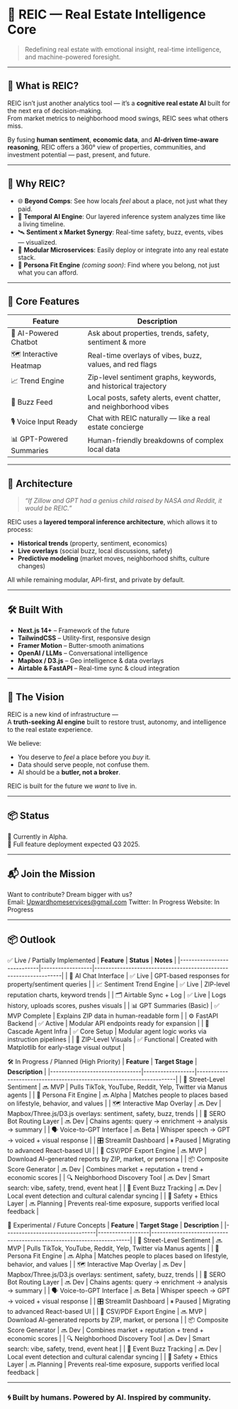 # 🧠 REIC — Real Estate Intelligence Core

> Redefining real estate with emotional insight, real-time intelligence, and machine-powered foresight.

---

## 🧭 What is REIC?

REIC isn’t just another analytics tool — it’s a **cognitive real estate AI** built for the next era of decision-making.  
From market metrics to neighborhood mood swings, REIC sees what others miss.

By fusing **human sentiment**, **economic data**, and **AI-driven time-aware reasoning**, REIC offers a 360° view of properties, communities, and investment potential — past, present, and future.

---

## 🚀 Why REIC?

- 🌐 **Beyond Comps**: See how locals *feel* about a place, not just what they paid.
- 🧬 **Temporal AI Engine**: Our layered inference system analyzes time like a living timeline.
- 🛰️ **Sentiment x Market Synergy**: Real-time safety, buzz, events, vibes — visualized.
- 🧱 **Modular Microservices**: Easily deploy or integrate into any real estate stack.
- 🧭 **Persona Fit Engine** *(coming soon)*: Find where you belong, not just what you can afford.

---

## 🧩 Core Features

| Feature                          | Description                                                       |
|----------------------------------|-------------------------------------------------------------------|
| 🧠 AI-Powered Chatbot            | Ask about properties, trends, safety, sentiment & more            |
| 🗺️ Interactive Heatmap           | Real-time overlays of vibes, buzz, values, and red flags          |
| 📈 Trend Engine                  | Zip-level sentiment graphs, keywords, and historical trajectory   |
| 🧭 Buzz Feed                     | Local posts, safety alerts, event chatter, and neighborhood vibes |
| 🎙️ Voice Input Ready            | Chat with REIC naturally — like a real estate concierge           |
| 📊 GPT-Powered Summaries        | Human-friendly breakdowns of complex local data                   |

---

## 🧠 Architecture

> *“If Zillow and GPT had a genius child raised by NASA and Reddit, it would be REIC.”*

REIC uses a **layered temporal inference architecture**, which allows it to process:
- **Historical trends** (property, sentiment, economics)
- **Live overlays** (social buzz, local discussions, safety)
- **Predictive modeling** (market moves, neighborhood shifts, culture changes)

All while remaining modular, API-first, and private by default.

---

## 🛠️ Built With

- **Next.js 14+** – Framework of the future
- **TailwindCSS** – Utility-first, responsive design
- **Framer Motion** – Butter-smooth animations
- **OpenAI / LLMs** – Conversational intelligence
- **Mapbox / D3.js** – Geo intelligence & data overlays
- **Airtable & FastAPI** – Real-time sync & cloud integration

---

## 🌌 The Vision

REIC is a new kind of infrastructure —  
A **truth-seeking AI engine** built to restore trust, autonomy, and intelligence to the real estate experience.

We believe:
- You deserve to *feel* a place before you *buy* it.
- Data should serve people, not confuse them.
- AI should be a **butler, not a broker**.

REIC is built for the future we *want* to live in.

---

## 📦 Status

🚧 Currently in Alpha.  
🎯 Full feature deployment expected Q3 2025.

---

## 📬 Join the Mission

Want to contribute? Dream bigger with us?  
Email:  Upwardhomeservices@gmail.com
Twitter: In Progress 
Website: In Progress

---

## 📦 Outlook

✅ Live / Partially Implemented
| **Feature**                | **Status**       | **Notes**                                                        |
|----------------------------|------------------|------------------------------------------------------------------|
| 🧠 AI Chat Interface        | ✅ Live           | GPT-based responses for property/sentiment queries               |
| 📈 Sentiment Trend Engine  | ✅ Live           | ZIP-level reputation charts, keyword trends                      |
| 🗂️ Airtable Sync + Log     | ✅ Live           | Logs history, uploads scores, pushes visuals                     |
| 📊 GPT Summaries (Basic)   | ✅ MVP Complete   | Explains ZIP data in human-readable form                         |
| ⚙️ FastAPI Backend         | ✅ Active         | Modular API endpoints ready for expansion                        |
| 🤖 Cascade Agent Infra     | ✅ Core Setup     | Modular agent logic works via instruction pipelines              |
| 🧮 ZIP-Level Visuals       | ✅ Functional     | Created with Matplotlib for early-stage visual output            |


🛠️ In Progress / Planned (High Priority)
| **Feature**                    | **Target Stage** | **Description**                                                      |
|--------------------------------|------------------|----------------------------------------------------------------------|
| 📡 Street-Level Sentiment      | 🔜 MVP            | Pulls TikTok, YouTube, Reddit, Yelp, Twitter via Manus agents       |
| 🧬 Persona Fit Engine          | 🔜 Alpha          | Matches people to places based on lifestyle, behavior, and values   |
| 🗺️ Interactive Map Overlay     | 🔜 Dev            | Mapbox/Three.js/D3.js overlays: sentiment, safety, buzz, trends     |
| 🧠 SERO Bot Routing Layer      | 🔜 Dev            | Chains agents: query → enrichment → analysis → summary              |
| 🗣️ Voice-to-GPT Interface      | 🔜 Beta           | Whisper speech → GPT → voiced + visual response                     |
| 🎛️ Streamlit Dashboard         | ⏸ Paused         | Migrating to advanced React-based UI                                |
| 🧾 CSV/PDF Export Engine       | 🔜 MVP            | Download AI-generated reports by ZIP, market, or persona            |
| 📦 Composite Score Generator   | 🔜 Dev            | Combines market + reputation + trend + economic scores              |
| 🔍 Neighborhood Discovery Tool | 🔜 Dev            | Smart search: vibe, safety, trend, event heat                       |
| 🧭 Event Buzz Tracking         | 🔜 Dev            | Local event detection and cultural calendar syncing                 |
| 🔐 Safety + Ethics Layer       | 🔜 Planning       | Prevents real-time exposure, supports verified local feedback       |


🧪 Experimental / Future Concepts
| **Feature**                    | **Target Stage** | **Description**                                                      |
|--------------------------------|------------------|----------------------------------------------------------------------|
| 📡 Street-Level Sentiment      | 🔜 MVP            | Pulls TikTok, YouTube, Reddit, Yelp, Twitter via Manus agents       |
| 🧬 Persona Fit Engine          | 🔜 Alpha          | Matches people to places based on lifestyle, behavior, and values   |
| 🗺️ Interactive Map Overlay     | 🔜 Dev            | Mapbox/Three.js/D3.js overlays: sentiment, safety, buzz, trends     |
| 🧠 SERO Bot Routing Layer      | 🔜 Dev            | Chains agents: query → enrichment → analysis → summary              |
| 🗣️ Voice-to-GPT Interface      | 🔜 Beta           | Whisper speech → GPT → voiced + visual response                     |
| 🎛️ Streamlit Dashboard         | ⏸ Paused         | Migrating to advanced React-based UI                                |
| 🧾 CSV/PDF Export Engine       | 🔜 MVP            | Download AI-generated reports by ZIP, market, or persona            |
| 📦 Composite Score Generator   | 🔜 Dev            | Combines market + reputation + trend + economic scores              |
| 🔍 Neighborhood Discovery Tool | 🔜 Dev            | Smart search: vibe, safety, trend, event heat                       |
| 🧭 Event Buzz Tracking         | 🔜 Dev            | Local event detection and cultural calendar syncing                 |
| 🔐 Safety + Ethics Layer       | 🔜 Planning       | Prevents real-time exposure, supports verified local feedback       |


---

### 🌀 Built by humans. Powered by AI. Inspired by community.
